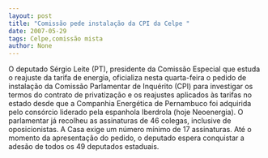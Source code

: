 ```yaml
---
layout: post
title: "Comissão pede instalação da CPI da Celpe "
date: 2007-05-29
tags: Celpe,comissão mista
author: None
---
```

O deputado S&eacute;rgio Leite (PT), presidente da Comiss&atilde;o Especial que estuda o reajuste da tarifa de energia, oficializa nesta quarta-feira o pedido de instala&ccedil;&atilde;o da Comiss&atilde;o Parlamentar de Inqu&eacute;rito (CPI) para investigar os termos do contrato de privatiza&ccedil;&atilde;o e os reajustes aplicados &agrave;s tarifas no estado desde que a Companhia Energ&eacute;tica de Pernambuco foi adquirida pelo cons&oacute;rcio liderado pela espanhola Iberdrola (hoje Neoenergia). 
O parlamentar j&aacute; recolheu as assinaturas de 46 colegas, inclusive de oposicionistas.
A Casa exige um n&uacute;mero m&iacute;nimo de 17 assinaturas. At&eacute; o momento da apresenta&ccedil;&atilde;o do pedido, o deputado espera conquistar a ades&atilde;o de todos os 49 deputados estaduais.
 